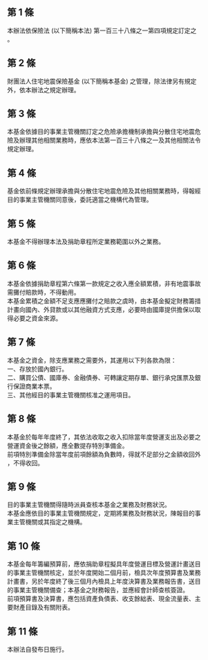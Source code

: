 第 1 條
-------
本辦法依保險法 (以下簡稱本法) 第一百三十八條之一第四項規定訂定之  
。

第 2 條
-------
財團法人住宅地震保險基金 (以下簡稱本基金) 之管理，除法律另有規定  
外，依本辦法之規定辦理。

第 3 條
-------
本基金依據目的事業主管機關訂定之危險承擔機制承擔與分散住宅地震危  
險及辦理其他相關業務時，應依本法第一百三十八條之一及其他相關法令  
規定辦理。

第 4 條
-------
基金依前條規定辦理承擔與分散住宅地震危險及其他相關業務時，得報經  
目的事業主管機關同意後，委託適當之機構代為管理。

第 5 條
-------
本基金不得辦理本法及捐助章程所定業務範圍以外之業務。

第 6 條
-------
本基金依據捐助章程第六條第一款規定之收入應全額累積，非有地震事故  
需攤付賠款時，不得動用。  
本基金累積之金額不足支應應攤付之賠款之虞時，由本基金擬定財務籌措  
計畫向國內、外貸款或以其他融資方式支應，必要時由國庫提供擔保以取  
得必要之資金來源。

第 7 條
-------
本基金之資金，除支應業務之需要外，其運用以下列各款為限：  
一、存放於國內銀行。  
二、購買公債、國庫券、金融債券、可轉讓定期存單、銀行承兌匯票及銀  
    行保證商業本票。  
三、其他經目的事業主管機關核准之運用項目。

第 8 條
-------
本基金於每年年度終了，其依法收取之收入扣除當年度營運支出及必要之  
營運資金後之餘額，應全數提存特別準備金。  
前項特別準備金除當年度前項餘額為負數時，得就不足部分之金額收回外  
，不得收回。

第 9 條
-------
目的事業主管機關得隨時派員查核本基金之業務及財務狀況。  
本基金應依目的事業主管機關規定，定期將業務及財務狀況，陳報目的事  
業主管機關或其指定之機構。

第 10 條
--------
本基金每年籌編預算前，應依捐助章程擬具年度營運目標及營運計畫送目  
的事業主管機關核定，並於年度開始二個月前，檢具次年度預算書及業務  
計畫書，另於年度終了後三個月內檢具上年度決算書及業務報告書，送目  
的事業主管機關備查；本基金之財務報告，並應經會計師查核簽證。  
前項預算書及決算書，應包括資產負債表、收支餘絀表、現金流量表、主  
要財產目錄及有關附表。

第 11 條
--------
本辦法自發布日施行。


